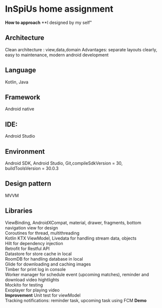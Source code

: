 # InSpiUs home assignment

**How to approach**
**I designed by my self"
## Architecture
Clean architecture : view,data,domain
Advantages: separate layouts clearly, easy to maintenance, modern android development
## Language
Kotlin, Java
## Framework 
Android native
## IDE:
Android Studio
## Environment
Android SDK, Android Studio, Git,compileSdkVersion = 30, buildToolsVersion = 30.0.3
## Design pattern
MVVM
## Libraries
ViewBinding, AndroidXCompat, material, drawer, fragments, bottom navigation view for design\
Coroutines for thread, multithreading\
Kotlin KTX ViewModel, Livedata for handling stream data, objects\
Hilt for dependency injection\
Retrofit for Restful API\
Datastore for store cache in local\
RoomDB for handling database in local\
Glide for downloading and caching images\
Timber for print log in console\
Worker manager for schedule event (upcoming matches), reminder and download video hightlights\
Mockito for testing\
Exoplayer for playing video\
**Improvement**
Unit test for viewModel\
Tracking notifications: reminder task, upcoming task using FCM
**Demo**
